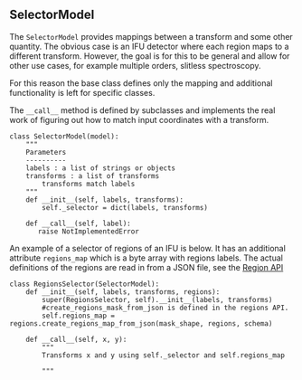 SelectorModel
-------------

The `SelectorModel` provides mappings between a transform and some other quantity.
The obvious case is an IFU detector where each region maps to a different transform.
However, the goal is for this to be general and allow for other use cases, for example
multiple orders, slitless spectroscopy.

For this reason the base class defines only the mapping and additional functionality
is left for specific classes.

The `__call__` method is defined by subclasses and implements the real work of
figuring out how to match input coordinates with a transform.

    class SelectorModel(model):
        """
        Parameters
        ----------
        labels : a list of strings or objects
        transforms : a list of transforms
            transforms match labels
        """
        def __init__(self, labels, transforms):
            self._selector = dict(labels, transforms)

        def __call__(self, label):
           raise NotImplementedError

An example of a selector of regions of an IFU is below. It has an additional attribute
`regions_map` which is a byte array with regions labels. The actual definitions of the
regions are read in from a JSON file, see the [Region API](https://github.com/nden/astropy-api/blob/generalized_wcs/generalized_wcs/region_api.md)

    class RegionsSelector(SelectorModel):
        def __init__(self, labels, transforms, regions):
            super(RegionsSelector, self).__init__(labels, transforms)
            #create_regions_mask_from_json is defined in the regions API.
            self.regions_map = regions.create_regions_map_from_json(mask_shape, regions, schema)

        def __call__(self, x, y):
            """
            Transforms x and y using self._selector and self.regions_map

            """
